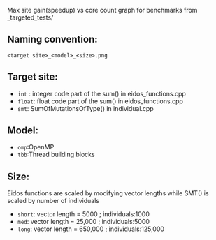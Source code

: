 Max site gain(speedup) vs core count graph for benchmarks from _targeted_tests/ 

## Naming convention:
```<target site>_<model>_<size>.png```

## Target site:
- `int` : integer code part of the sum() in eidos_functions.cpp 
- `float`: float code part of the sum() in eidos_functions.cpp 
- `smt`: SumOfMutationsOfType() in individual.cpp


## Model:

- `omp`:OpenMP
- `tbb`:Thread building blocks

## Size:
Eidos functions are scaled by modifying vector lengths while SMT() is scaled by number of individuals

- `short`: vector length = 5000 ; individuals:1000
- `med`: vector length = 25,000 ; individuals:5000
- `long`: vector length = 650,000 ; individuals:125,000

